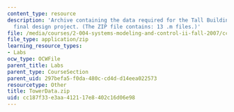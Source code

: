 ```yaml
---
content_type: resource
description: 'Archive containing the data required for the Tall Building Active Damping
  final design project. (The ZIP file contains: 13 .m files.)'
file: /media/courses/2-004-systems-modeling-and-control-ii-fall-2007/cc187f33e3aa412117e8402c16d06e98_TowerData.zip
file_type: application/zip
learning_resource_types:
- Labs
ocw_type: OCWFile
parent_title: Labs
parent_type: CourseSection
parent_uid: 297befa5-f0da-480c-cd4d-d14eea022573
resourcetype: Other
title: TowerData.zip
uid: cc187f33-e3aa-4121-17e8-402c16d06e98
---
```

